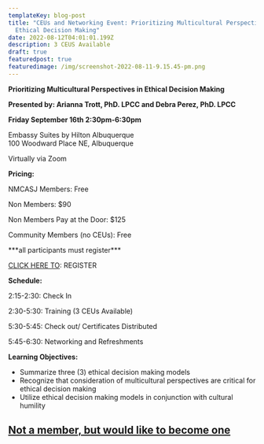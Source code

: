 ```yaml
---
templateKey: blog-post
title: "CEUs and Networking Event: Prioritizing Multicultural Perspectives in
  Ethical Decision Making"
date: 2022-08-12T04:01:01.199Z
description: 3 CEUS Available
draft: true
featuredpost: true
featuredimage: /img/screenshot-2022-08-11-9.15.45-pm.png
---
```

**Prioritizing Multicultural Perspectives in Ethical Decision Making**

**Presented by: Arianna Trott, PhD. LPCC and Debra Perez, PhD. LPCC**

**Friday September 16th 2:30pm-6:30pm**

Embassy Suites by Hilton Albuquerque\
100 Woodward Place NE, Albuquerque 

Virtually via Zoom

**Pricing:**

NMCASJ Members: Free

Non Members: $90

Non Members Pay at the Door: $125

Community Members (no CEUs): Free

\*\*\*all participants must register\*\*\*

[CLICK HERE TO](https://nmca-nm.ezfacility.com/login?SmuFormId=75527FD7-6515-46C4-82FB-E9878BC05C07): REGISTER

**Schedule:**

2:15-2:30: Check In

2:30-5:30: Training (3 CEUs Available)

5:30-5:45: Check out/ Certificates Distributed

5:45-6:30: Networking and Refreshments 



**Learning Objectives:**

* Summarize three (3) ethical decision making models
* Recognize that consideration of multicultural perspectives are critical for ethical decision making
* Utilize ethical decision making models in conjunction with cultural humility

## [Not a member, but would like to become one](https://nmca-nm.ezfacility.com/login)